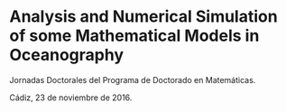 #  Analysis and Numerical Simulation of some Mathematical Models in Oceanography


Jornadas Doctorales  del Programa de Doctorado en Matemáticas. 

Cádiz, 23 de noviembre de 2016.

